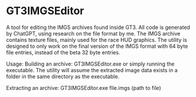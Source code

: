 # GT3IMGSEditor
A tool for editing the IMGS archives found inside GT3. All code is generated by ChatGPT, using research on the file format by me.
The IMGS archive contains texture files, mainly used for the race HUD graphics. The utility is designed to only work on the final version of the IMGS format with 64 byte file entries, instead of the beta 32 byte entries.

Usage:
Building an archive:
GT3IMGSEditor.exe or simply running the executable. The utility will assume the extracted image data exists in a folder in the same directory as the executable.

Extracting an archive:
GT3IMGSEditor.exe file.imgs (path to file)
````
